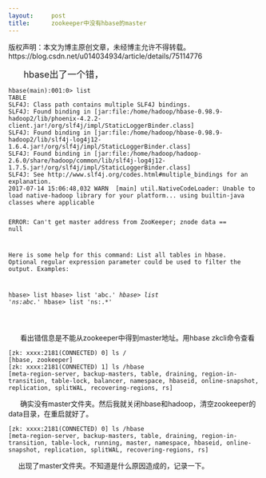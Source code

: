 ```yaml
---
layout:     post
title:      zookeeper中没有hbase的master
---
```

<div id="article_content" class="article_content clearfix csdn-tracking-statistics" data-pid="blog" data-mod="popu_307" data-dsm="post">
								<div class="article-copyright">
					版权声明：本文为博主原创文章，未经博主允许不得转载。					https://blog.csdn.net/u014034934/article/details/75114776				</div>
								            <link rel="stylesheet" href="https://csdnimg.cn/release/phoenix/template/css/ck_htmledit_views-f76675cdea.css">
						<div class="htmledit_views" id="content_views">
                
<p><span style="font-size:18px;">      hbase出了一个错，</span></p>
<p><span style="font-size:18px;"></span></p>
<pre><code class="language-java">hbase(main):001:0&gt; list
TABLE                                                                                                                                                                                          
SLF4J: Class path contains multiple SLF4J bindings.
SLF4J: Found binding in [jar:file:/home/hadoop/hbase-0.98.9-hadoop2/lib/phoenix-4.2.2-client.jar!/org/slf4j/impl/StaticLoggerBinder.class]
SLF4J: Found binding in [jar:file:/home/hadoop/hbase-0.98.9-hadoop2/lib/slf4j-log4j12-1.6.4.jar!/org/slf4j/impl/StaticLoggerBinder.class]
SLF4J: Found binding in [jar:file:/home/hadoop/hadoop-2.6.0/share/hadoop/common/lib/slf4j-log4j12-1.7.5.jar!/org/slf4j/impl/StaticLoggerBinder.class]
SLF4J: See http://www.slf4j.org/codes.html#multiple_bindings for an explanation.
2017-07-14 15:06:48,032 WARN  [main] util.NativeCodeLoader: Unable to load native-hadoop library for your platform... using builtin-java classes where applicable

ERROR: Can't get master address from ZooKeeper; znode data == null

Here is some help for this command:
List all tables in hbase. Optional regular expression parameter could
be used to filter the output. Examples:

  hbase&gt; list
  hbase&gt; list 'abc.*'
  hbase&gt; list 'ns:abc.*'
  hbase&gt; list 'ns:.*'


</code></pre>
<p></p>
<p>      看出错信息是不能从zookeeper中得到master地址。用hbase zkcli命令查看</p>
<p></p>
<pre><code class="language-java">[zk: xxxx:2181(CONNECTED) 0] ls /
[hbase, zookeeper]
[zk: xxxx:2181(CONNECTED) 1] ls /hbase
[meta-region-server, backup-masters, table, draining, region-in-transition, table-lock, balancer, namespace, hbaseid, online-snapshot, replication, splitWAL, recovering-regions, rs]
</code></pre>      确实没有master文件夹。然后我就关闭hbase和hadoop，清空zookeeper的data目录，在重启就好了。
<p></p>
<p></p>
<pre><code class="language-java">[zk: xxxx:2181(CONNECTED) 0] ls /hbase
[meta-region-server, backup-masters, table, draining, region-in-transition, table-lock, running, master, namespace, hbaseid, online-snapshot, replication, splitWAL, recovering-regions, rs]
</code></pre>     出现了master文件夹。不知道是什么原因造成的，记录一下。<br><br><p></p>
<p><br><br></p>
<br><br>            </div>
                </div>